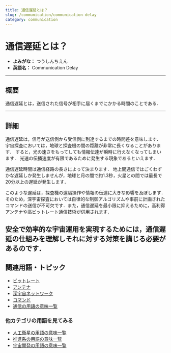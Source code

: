 ```yaml
---
title: 通信遅延とは？
slug: /communication/communication-delay
category: communication
---
```


# 通信遅延とは？

- **よみがな：** つうしんちえん  
- **英語名：** Communication Delay  

---

## 概要

通信遅延とは，送信された信号が相手に届くまでにかかる時間のことである．

---

## 詳細

通信遅延は，信号が送信側から受信側に到達するまでの時間差を意味します．
宇宙探査においては，地球と探査機の間の距離が非常に長くなることがあります．
すると，光の速さをもってしても情報伝達が瞬時に行えなくなってしまいます．
光速の伝播速度が有限であるために発生する現象であるといえます．

通信遅延時間は通信経路の長さによって決まります．
地上間通信ではごくわずかな遅延しか発生しませんが，地球と月の間で約1.3秒，火星との間では最長で20分以上の遅延が発生します．

このような遅延は，探査機の遠隔操作や情報の伝達に大きな影響を及ぼします．そのため，深宇宙探査においては自律的な制御アルゴリズムや事前に計画されたコマンドの送信が不可欠です．また，通信遅延を最小限に抑えるために，高利得アンテナや高ビットレート通信技術が併用されます．

安全で効率的な宇宙運用を実現するためには，通信遅延の仕組みを理解しそれに対する対策を講じる必要があるのです．
---

## 関連用語・トピック

- [ビットレート](/docs/communication/bit-rate)
- [アンテナ](/docs/communication/antenna)
- [深宇宙ネットワーク](/docs/communication/dsn)
- [コマンド](/docs/communication/command)
- [通信の用語の意味一覧](/docs/category/communication)

### 他カテゴリの用語を見てみる
- [人工衛星の用語の意味一覧](/docs/category/satellite)
- [推進系の用語の意味一覧](/docs/category/propulsion)
- [宇宙開発の用語の意味一覧](/docs/category/glossary)
